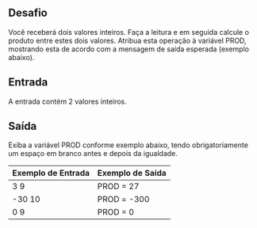 ## Desafio

Você receberá dois valores inteiros. Faça a leitura e em seguida calcule o produto entre estes dois valores. 
Atribua esta operação à variável PROD, mostrando esta de acordo com a mensagem de saída esperada (exemplo abaixo).   

## Entrada

A entrada contém 2 valores inteiros.

## Saída

Exiba a variável PROD conforme exemplo abaixo, tendo obrigatoriamente um espaço em branco antes e depois da igualdade.

| Exemplo de Entrada | Exemplo de Saída|
| ---|--- |
| 3 9  | PROD = 27 |
| -30 10 | PROD = -300 |
| 0 9  | PROD = 0 |
